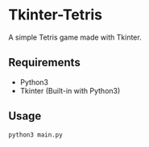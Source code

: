 # Tkinter-Tetris

A simple Tetris game made with Tkinter.

## Requirements

- Python3
- Tkinter (Built-in with Python3)

## Usage

```bash
python3 main.py
```


